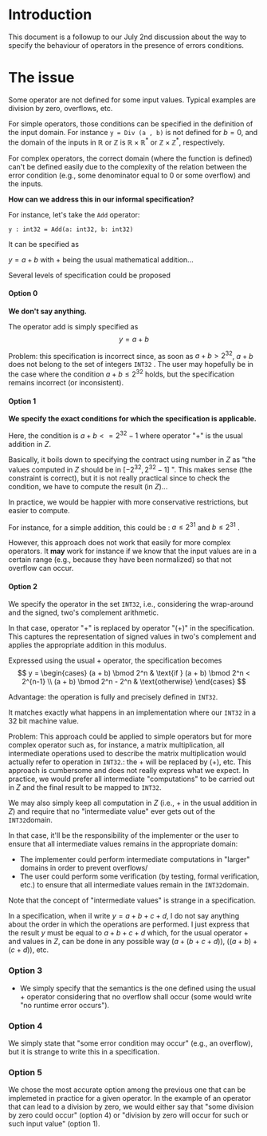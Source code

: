 # Introduction

This document is a followup to our July 2nd discussion about the way to specify the behaviour of operators in the presence of errors conditions.

# The issue 
Some operator are not defined for some input values. Typical examples are division by zero, overflows, etc.

For simple operators, those conditions can be specified in the definition of the input domain. For instance `y = Div (a , b)` is not defined for $b=0$, and the domain of the inputs in $\mathbb R$ or $\mathbb Z$ is $\mathbb R\times \mathbb R^*$  or $\mathbb Z\times \mathbb Z^*$, respectively.

For complex operators, the correct domain (where the function is defined) can't be defined easily due to the complexity of the relation between the error condition (e.g., some denominator equal to 0 or some overflow) and the inputs. 

**How can we address this in our informal specification?**

For instance, let's take the `Add` operator: 

`y : int32 = Add(a: int32, b: int32)`

It can be specified as 

$y = a+b$ with $+$ being the usual mathematical addition...

Several levels of specification could be proposed 

#### Option 0
**We don't say anything.**

The operator add is simply specified as 
$$y = a + b $$

Problem: this specification is incorrect since, as soon as $a+b > 2^{32}$,  $a+b$ does not belong to the set of integers `INT32`
.
The user may hopefully be in the case where the condition $a+b\leq 2^{32}$  holds, but the specification remains incorrect (or inconsistent). 

#### Option 1
**We specify the exact conditions for which the specification is applicable.**

Here, the condition is $a+b <= 2^{32}-1$  where operator "$+$" is the usual  addition in $Z$.

Basically, it boils down to specifying the contract using number in $Z$ as "the values computed in $Z$ should be in $[-2^{32}, 2^{32}-1]$ ".
This makes sense (the constraint is correct), but it is not really practical since to check the condition, we have to compute the result (in $Z$)...

In practice, we would be happier with more conservative restrictions, but easier to compute.

For instance, for a simple addition, this could be : $a \leq 2^{31}$  and $b \leq 2^{31}$ .

However, this approach does not work that easily for more complex operators. It **may** work for instance if we know that the input values are in a certain range (e.g., because they have been normalized) so that not overflow can occur. 

#### Option 2 
We specify the operator in the set `INT32`, i.e.,  considering the wrap-around and the signed, two's complement arithmetic.

In that case, operator "+" is replaced by operator "(+)" in the specification. This captures the representation of signed values in two's complement and applies the appropriate addition in this modulus.

Expressed using the usual $+$ operator, the specification becomes
$$
y =
\begin{cases}
(a + b) \bmod 2^n & \text{if } (a + b) \bmod 2^n < 2^{n-1} \\
(a + b) \bmod 2^n - 2^n & \text{otherwise}
\end{cases}
$$

Advantage: the operation is fully and precisely defined in `INT32`. 

It matches exactly what happens in an implementation where our `INT32` in a 32 bit machine value. 

Problem: This approach could be applied to simple operators but for more complex operator such as, for instance, a matrix multiplication, all intermediate operations used to describe the matrix multiplication would actually refer to operation in `INT32`.: the $+$ will be replaced by $(+)$, etc. This approach is cumbersome and does not really express what we expect. In practice, we would prefer all intermediate "computations" to be carried out in $Z$ and the final result to be mapped to `INT32`.  

We may also simply keep all computation in $Z$  (i.e., $+$ in the usual addition in $Z$) and require that no "intermediate value" ever gets out of the `INT32`domain.

In that case, it'll be the responsibility of the implementer or the user to ensure that all intermediate values remains in the appropriate domain:
- The implementer could perform intermediate computations in "larger" domains in order to prevent overflows/
- The user could perform some verification (by testing, formal verification, etc.) to ensure that all intermediate values remain in the `INT32`domain.

Note that the concept of "intermediate values" is strange in a specification. 

In a specification, when iI write $y=a+b+c+d$, I do not say anything about the order in which the operations are performed. I just express that the result $y$ must be equal to $a+b+c+d$ which, for the usual operator $+$ and values in $Z$, can be done in any possible way ($a+(b+c+d))$, $((a+b)+(c+d)$), etc.

### Option 3
- We simply specify that the semantics is the one defined using the usual $+$ operator considering that no overflow shall occur (some  would write "no runtime error occurs").

### Option 4
We simply state that "some error condition may occur" (e.g., an overflow), but it is strange to write this in a specification.

### Option 5
We chose the most accurate option among the previous one that can be implemeted in practice for a given operator.
In the example of an operator that can lead to a division by zero, we would either say that "some division by zero could occur" (option 4) or "division by zero will occur for such or such input value" (option 1).

